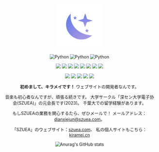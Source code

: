 

<div id="title" align=center>


![](https://raw.githubusercontent.com/Kiramei/kiramei.github.io/main/assets/logo_t.png)

![Python](https://img.shields.io/badge/code-Frontend-blue)
![Python](https://img.shields.io/badge/code-Backend-yellow)
![Python](https://img.shields.io/badge/code-Deep%20Learning-purple)

![](https://img.shields.io/badge/Java-yellow) 
![](https://img.shields.io/badge/C/C++-red) 
![](https://img.shields.io/badge/Python-blue)
![](https://img.shields.io/badge/C#-red) 
![](https://img.shields.io/badge/Android-green)
![](https://img.shields.io/badge/Html-red)
![](https://img.shields.io/badge/CSS-yellow)
![](https://img.shields.io/badge/JavaScript-green)

![](https://img.shields.io/badge/オタク-green) 
![](https://img.shields.io/badge/二次元-green) 
![](https://img.shields.io/badge/アニメ-green)
![](https://img.shields.io/badge/マンガ-green) 
![](https://img.shields.io/badge/音楽-green)

**初めまして、キラメイです！**
 ウェブサイトの開発者なんです。

音楽も初心者なんですが、頑張る続きです。
大学サークル「深セン大学電子协会(SZUEA)」の元会長です(2023)。
千葉大での留学経験があります。

もしSZUEAの業務を関心するたら、ぜひメールで！
メールアドレス：dianxiejun@szuea.com。

「SZUEA」のウェブサイト：[szuea.com](https://www.szuea.com)、
私の個人サイトもこちら：[kiramei.cn](https://kiramei.cn)

![Anurag's GitHub stats](https://github-readme-stats.vercel.app/api?username=Kiramei&show_icons=true&theme=radical)




</div>

